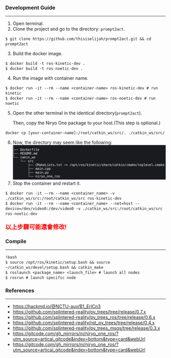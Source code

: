 ### Development Guide
---
1. Open terminal.
2. Clone the project and go to the directory: `prompt2act`.
```
$ git clone https://github.com/thisiselijah/prompt2act.git && cd prompt2act
```
3. Build the docker image.
```
$ docker build -t ros-kinetic-dev .
$ docker build -t ros-noetic-dev .
```
4. Run the image with container name.
```
$ docker run -it --rm --name <container-name> ros-kinetic-dev # run kinetic 
$ docker run -it --rm --name <container-name> ros-noetic-dev # run noetic
```
5. Open the other terminal in the identical directory(`prompt2act`).

   Then, copy the Niryo One package to your host.(This step is optional.)
```
docker cp [your-container-name]:/root/catkin_ws/src/. ./catkin_ws/src/
```
6. Now, the directory may seem like the following:
![workspace directory](assets/images/directory.png)
7. Stop the container and restart it.  
```
$ docker run -it --rm --name <container_name> -v ./catkin_ws/src:/root/catkin_ws/src ros-kinetic-dev
$ docker run -it --rm --name <container_name> --net=host --device=/dev/video0:/dev/video0 -v ./catkin_ws/src:/root/catkin_ws/src ros-noetic-dev
```
<p style="color:red; font-weight: bold; font-size: 14pt;">
以上步驟可能還會修改!
</p>

### Compile
---
```
!bash
$ source /opt/ros/kinetic/setup.bash && source ~/catkin_ws/devel/setup.bash && catkin_make
$ roslaunch <package_name> <launch_file> # launch all nodes 
$ rosrun # launch specific node
```

### References
---
- https://hackmd.io/@NCTU-auv/B1_ErlCn3
- https://github.com/splintered-reality/py_trees/tree/release/0.7.x
- https://github.com/splintered-reality/py_trees_ros/tree/release/0.6.x
- https://github.com/splintered-reality/rqt_py_trees/tree/release/0.4.x
- https://github.com/splintered-reality/py_trees_msgs/tree/release/0.3.x
- https://gitcode.com/gh_mirrors/ni/niryo_one_ros/?utm_source=artical_gitcode&index=bottom&type=card&webUrl
- https://gitcode.com/gh_mirrors/ni/niryo_one_ros/?utm_source=artical_gitcode&index=bottom&type=card&webUrl
